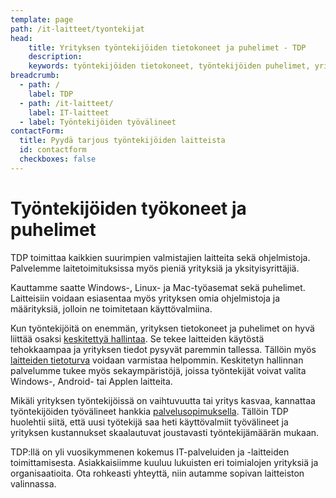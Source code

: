 ```yaml
---
template: page
path: /it-laitteet/tyontekijat
head:
    title: Yrityksen työntekijöiden tietokoneet ja puhelimet - TDP
    description: 
    keywords: työntekijöiden tietokoneet, työntekijöiden puhelimet, yrityksen tietokoneet, yrityksen puhelimet
breadcrumb:
  - path: /
    label: TDP
  - path: /it-laitteet/
    label: IT-laitteet
  - label: Työntekijöiden työvälineet
contactForm:
  title: Pyydä tarjous työntekijöiden laitteista
  id: contactform
  checkboxes: false
---
```


# Työntekijöiden työkoneet ja puhelimet

TDP toimittaa kaikkien suurimpien valmistajien laitteita sekä ohjelmistoja. Palvelemme laitetoimituksissa myös pieniä yrityksiä ja yksityisyrittäjiä.

Kauttamme saatte Windows-, Linux- ja Mac-työasemat sekä puhelimet. Laitteisiin voidaan esiasentaa myös yrityksen omia ohjelmistoja ja määrityksiä, jolloin ne toimitetaan käyttövalmiina.

Kun työntekijöitä on enemmän, yrityksen tietokoneet ja puhelimet on hyvä liittää osaksi <a href="<%- linkTo('/it-palvelut/keskitetty-hallinta') %>">keskitettyä hallintaa</a>. Se tekee laitteiden käytöstä tehokkaampaa ja yrityksen tiedot pysyvät paremmin tallessa. Tällöin myös <a href="<%- linkTo('/it-palvelut/tietoturva') %>">laitteiden tietoturva</a> voidaan varmistaa helpommin. Keskitetyn hallinnan palvelumme tukee myös sekaympäristöjä, joissa työntekijät voivat valita Windows-, Android- tai Applen laitteita.

Mikäli yrityksen työntekijöissä on vaihtuvuutta tai yritys kasvaa, kannattaa työntekijöiden työvälineet hankkia <a href="<%- linkTo('/it-palvelut/palvelusopimus') %>">palvelusopimuksella</a>. Tällöin TDP huolehtii siitä, että uusi työtekijä saa heti käyttövalmiit työvälineet ja yrityksen kustannukset skaalautuvat joustavasti työntekijämäärän mukaan.

TDP:llä on yli vuosikymmenen kokemus IT-palveluiden ja -laitteiden toimittamisesta. Asiakkaisiimme kuuluu lukuisten eri toimialojen yrityksiä ja organisaatioita. Ota rohkeasti yhteyttä, niin autamme sopivan laitteiston valinnassa. 